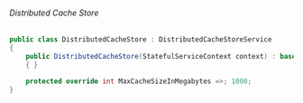 ###### Distributed Cache Store
```csharp
public class DistributedCacheStore : DistributedCacheStoreService
{
    public DistributedCacheStore(StatefulServiceContext context) : base(context)
    { }

    protected override int MaxCacheSizeInMegabytes =>; 1000;
}
```
